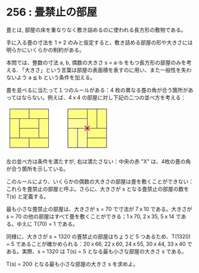 # 256 : 畳禁止の部屋

畳とは, 部屋の床を重なりなく敷き詰めるのに使われる長方形の敷物である。

手に入る畳の寸法を 1 × 2 のみと仮定すると、敷き詰める部屋の形や大きさには明らかにいくらかの制約がある。

本問では、整数の寸法 a, b, 偶数の大きさ s = a･b をもつ長方形の部屋のみを考える. 「大きさ」という言葉は部屋の表面積を表すのに用い、また一般性を失わないよう a ≦ b という条件を加える。

畳を並べるに当たって１つのルールがある：4 枚の異なる畳の角が合う箇所があってはならない。例えば、4ｘ4 の部屋に対し下記の二つの並べ方を考える：

![](../../.gitbook/assets/image%20%289%29.png)

左の並べ方は条件を満たすが, 右は満たさない：中央の赤 "X" は、4枚の畳の角が合う箇所を示している。

このルールにより、いくらかの偶数の大きさの部屋は畳を敷くことができない：これらを畳禁止の部屋と呼ぶ。さらに、大きさが s となる畳禁止の部屋の数を T\(s\) と定義する。

最も小さな畳禁止の部屋は、大きさが s = 70 で寸法が 7ｘ10 である。大きさが s = 70 の他の部屋はすべて畳を敷くことができる；1ｘ70, 2ｘ35, 5ｘ14 である。ゆえに T\(70\) = 1 である。

同様に、大きさが s = 1320 の畳禁止の部屋はちょうど 5 つあるため、T\(1320\) = 5 であることが確かめられる：20ｘ66, 22ｘ60, 24ｘ55, 30ｘ44, 33ｘ40 である。実際、s = 1320 は T\(s\) = 5 となる最も小さな部屋の大きさ s である。

T\(s\) = 200 となる最も小さな部屋の大きさ s を求めよ。

